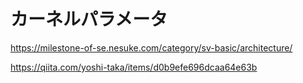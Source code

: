 # カーネルパラメータ
https://milestone-of-se.nesuke.com/category/sv-basic/architecture/  

https://qiita.com/yoshi-taka/items/d0b9efe696dcaa64e63b
